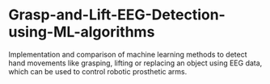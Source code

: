# Grasp-and-Lift-EEG-Detection-using-ML-algorithms
Implementation and comparison of machine learning methods to detect hand movements like grasping, lifting or replacing an object using EEG data, which can be used to control robotic prosthetic arms.
